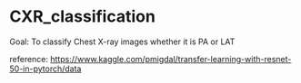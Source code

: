 # CXR_classification
Goal: To classify Chest X-ray images whether it is PA or LAT

reference: https://www.kaggle.com/pmigdal/transfer-learning-with-resnet-50-in-pytorch/data
